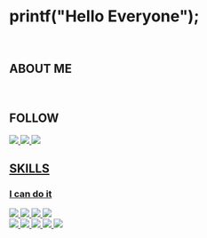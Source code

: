 <h1>printf("Hello Everyone");</h1>
<br>
<h2>ABOUT ME</h2>
<br>
<h2>FOLLOW</h2>
<a href = "https://wise-flavor-74c.notion.site/76949f0eda8540d383b7a53eb6277640"><img src="https://img.shields.io/badge/Notion-000000?style=flat-square&logo=Notion&logoColor=white"/>
<a href = "https://www.instagram.com/hwax._.423/"><img src="https://img.shields.io/badge/Instagram-000000?style=flat-square&logo=Instagram&logoColor=white"/>
<a href = "https://velog.io/@hwax"><img src="https://img.shields.io/badge/Velog-000000?style=flat-square&logo=Velog&logoColor=white"/>
<br/>
<h2>SKILLS</h2>
  <h3>I can do it</h3>
<img src="https://img.shields.io/badge/HTML5-000000?style=flat-square&logo=HTML5&logoColor=white"/>
<img src="https://img.shields.io/badge/CSS3-000000?style=flat-square&logo=CSS3&logoColor=white"/>
<img src="https://img.shields.io/badge/JavaScript-000000?style=flat-square&logo=javascript&logoColor=white"/>
<img src="https://img.shields.io/badge/Figma-000000?style=flat-square&logo=Figma&logoColor=white"/>
</br>
<img src="https://img.shields.io/badge/Node.js-000000?style=flat-square&logo=Node.js&logoColor=white"/>
<img src="https://img.shields.io/badge/Python-000000?style=flat-square&logo=Python&logoColor=white"/>
<img src="https://img.shields.io/badge/C-000000?style=flat-square&logo=C&logoColor=white"/>
<img src="https://img.shields.io/badge/Arduino-000000?style=flat-square&logo=Arduino&logoColor=white"/>
<img src="https://img.shields.io/badge/Oracle-000000?style=flat-square&logo=Oracle&logoColor=white"/>


</div>
